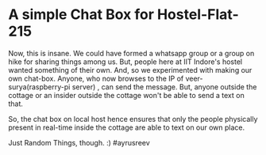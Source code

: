 # A simple Chat Box for Hostel-Flat-215

Now, this is insane. We could have formed a whatsapp group or a group on hike for sharing things among us. But, people here at IIT Indore's hostel wanted something of their own. And, so we experimented with making our own chat-box. Anyone, who now browses to the IP of veer-surya(raspberry-pi server) , can send the message. But, anyone outside the cottage or an insider outside the cottage won't be able to send a text on that. 

So, the chat box on local host hence ensures that only the people physically present in real-time inside the cottage are able to text on our own place.

Just Random Things, though. :) 
#ayrusreev
